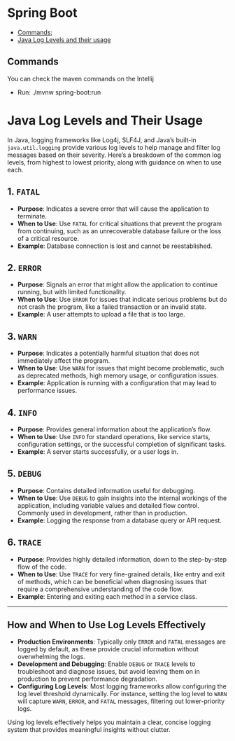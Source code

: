 # Spring Boot

- [Commands](#commands);
- [Java Log Levels and their usage](#java-log-levels-and-their-usage)

## Commands

You can check the maven commands on the Intellij

- Run: ./mvnw spring-boot:run

# Java Log Levels and Their Usage

In Java, logging frameworks like Log4j, SLF4J, and Java’s built-in `java.util.logging` provide various log levels to help manage and filter log messages based on their severity. Here’s a breakdown of the common log levels, from highest to lowest priority, along with guidance on when to use each.

## 1. `FATAL`
- **Purpose**: Indicates a severe error that will cause the application to terminate.
- **When to Use**: Use `FATAL` for critical situations that prevent the program from continuing, such as an unrecoverable database failure or the loss of a critical resource.
- **Example**: Database connection is lost and cannot be reestablished.

## 2. `ERROR`
- **Purpose**: Signals an error that might allow the application to continue running, but with limited functionality.
- **When to Use**: Use `ERROR` for issues that indicate serious problems but do not crash the program, like a failed transaction or an invalid state.
- **Example**: A user attempts to upload a file that is too large.

## 3. `WARN`
- **Purpose**: Indicates a potentially harmful situation that does not immediately affect the program.
- **When to Use**: Use `WARN` for issues that might become problematic, such as deprecated methods, high memory usage, or configuration issues.
- **Example**: Application is running with a configuration that may lead to performance issues.

## 4. `INFO`
- **Purpose**: Provides general information about the application’s flow.
- **When to Use**: Use `INFO` for standard operations, like service starts, configuration settings, or the successful completion of significant tasks.
- **Example**: A server starts successfully, or a user logs in.

## 5. `DEBUG`
- **Purpose**: Contains detailed information useful for debugging.
- **When to Use**: Use `DEBUG` to gain insights into the internal workings of the application, including variable values and detailed flow control. Commonly used in development, rather than in production.
- **Example**: Logging the response from a database query or API request.

## 6. `TRACE`
- **Purpose**: Provides highly detailed information, down to the step-by-step flow of the code.
- **When to Use**: Use `TRACE` for very fine-grained details, like entry and exit of methods, which can be beneficial when diagnosing issues that require a comprehensive understanding of the code flow.
- **Example**: Entering and exiting each method in a service class.

---

## How and When to Use Log Levels Effectively
- **Production Environments**: Typically only `ERROR` and `FATAL` messages are logged by default, as these provide crucial information without overwhelming the logs.
- **Development and Debugging**: Enable `DEBUG` or `TRACE` levels to troubleshoot and diagnose issues, but avoid leaving them on in production to prevent performance degradation.
- **Configuring Log Levels**: Most logging frameworks allow configuring the log level threshold dynamically. For instance, setting the log level to `WARN` will capture `WARN`, `ERROR`, and `FATAL` messages, filtering out lower-priority logs.

Using log levels effectively helps you maintain a clear, concise logging system that provides meaningful insights without clutter.